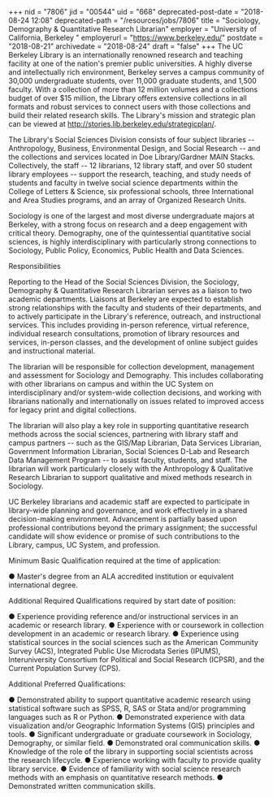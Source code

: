 +++
nid = "7806"
jid = "00544"
uid = "668"
deprecated-post-date = "2018-08-24 12:08"
deprecated-path = "/resources/jobs/7806"
title = "Sociology, Demography & Quantitative Research Librarian"
employer = "University of California, Berkeley "
employerurl = "https://www.berkeley.edu/"
postdate = "2018-08-21"
archivedate = "2018-08-24"
draft = "false"
+++
The UC Berkeley Library is an internationally renowned research and
teaching facility at one of the nation's premier public universities. A
highly diverse and intellectually rich environment, Berkeley serves a
campus community of 30,000 undergraduate students, over 11,000 graduate
students, and 1,500 faculty. With a collection of more than 12 million
volumes and a collections budget of over $15 million, the Library
offers extensive collections in all formats and robust services to
connect users with those collections and build their related research
skills. The Library's mission and strategic plan can be viewed
at <http://stories.lib.berkeley.edu/strategicplan/>.

The Library's Social Sciences Division consists of four subject
libraries -- Anthropology, Business, Environmental Design, and Social
Research -- and the collections and services located in Doe
Library/Gardner MAIN Stacks. Collectively, the staff -- 12 librarians,
12 library staff, and over 50 student library employees -- support the
research, teaching, and study needs of students and faculty in twelve
social science departments within the College of Letters & Science, six
professional schools, three International and Area Studies programs, and
an array of Organized Research Units.

Sociology is one of the largest and most diverse undergraduate majors at
Berkeley, with a strong focus on research and a deep engagement with
critical theory. Demography, one of the quintessential quantitative
social sciences, is highly interdisciplinary with particularly strong
connections to Sociology, Public Policy, Economics, Public Health and
Data Sciences.

Responsibilities

Reporting to the Head of the Social Sciences Division, the Sociology,
Demography & Quantitative Research Librarian serves as a liaison to two
academic departments. Liaisons at Berkeley are expected to establish
strong relationships with the faculty and students of their departments,
and to actively participate in the Library's reference, outreach, and
instructional services. This includes providing in-person reference,
virtual reference, individual research consultations, promotion of
library resources and services, in-person classes, and the development
of online subject guides and instructional material.

The librarian will be responsible for collection development, management
and assessment for Sociology and Demography. This includes collaborating
with other librarians on campus and within the UC System on
interdisciplinary and/or system-wide collection decisions, and working
with librarians nationally and internationally on issues related to
improved access for legacy print and digital collections.

The librarian will also play a key role in supporting quantitative
research methods across the social sciences, partnering with library
staff and campus partners -- such as the GIS/Map Librarian, Data
Services Librarian, Government Information Librarian, Social Sciences
D-Lab and Research Data Management Program -- to assist faculty,
students, and staff. The librarian will work particularly closely with
the Anthropology & Qualitative Research Librarian to support qualitative
and mixed methods research in Sociology.

UC Berkeley librarians and academic staff are expected to participate in
library-wide planning and governance, and work effectively in a shared
decision-making environment. Advancement is partially based upon
professional contributions beyond the primary assignment; the successful
candidate will show evidence or promise of such contributions to the
Library, campus, UC System, and profession.
  
Minimum Basic Qualification required at the time of application:

● Master's degree from an ALA accredited institution or equivalent
international degree.

Additional Required Qualifications required by start date of position:

● Experience providing reference and/or instructional services in an
academic or research library.
● Experience with or coursework in collection development in an academic
or research library.
● Experience using statistical sources in the social sciences such as
the American Community Survey (ACS), Integrated Public Use Microdata
Series (IPUMS), Interuniversity Consortium for Political and Social
Research (ICPSR), and the Current Population Survey (CPS).

Additional Preferred Qualifications:

● Demonstrated ability to support quantitative academic research using
statistical software such as SPSS, R, SAS or Stata and/or programming
languages such as R or Python.
● Demonstrated experience with data visualization and/or Geographic
Information Systems (GIS) principles and tools.
● Significant undergraduate or graduate coursework in Sociology,
Demography, or similar field.
● Demonstrated oral communication skills.
● Knowledge of the role of the library in supporting social scientists
across the research lifecycle.
● Experience working with faculty to provide quality library service.
● Evidence of familiarity with social science research methods with an
emphasis on quantitative research methods.
● Demonstrated written communication skills.
